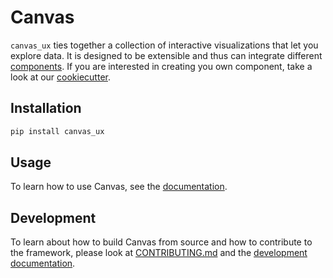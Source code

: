 # Canvas

`canvas_ux` ties together a collection of interactive visualizations that let you explore data. It is designed to be extensible and thus can integrate different [components](../widgets). If you are interested in creating you own component, take a look at our [cookiecutter](../widget-cookiecutter/).

## Installation

```bash
pip install canvas_ux
```

## Usage

To learn how to use Canvas, see the [documentation](https://betterwithdata.github.io/ml-canvas/).

## Development

To learn about how to build Canvas from source and how to contribute to the framework, please look at [CONTRIBUTING.md](../CONTRIBUTING.md) and the [development documentation](https://betterwithdata.github.io/ml-canvas/contributing.html).
